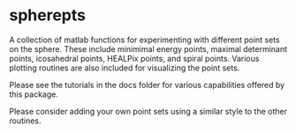 # spherepts
A collection of matlab functions for experimenting with different point sets on the sphere.  These include 
minimimal energy points, maximal determinant points, icosahedral points, HEALPix points, and spiral points.
Various plotting routines are also included for visualizing the point sets.

Please see the tutorials in the docs folder for various capabilities offered by this package.

Please consider adding your own point sets using a similar style to the other routines.

